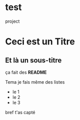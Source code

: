 # test
project


<h1>Ceci est un Titre</h1>

<h2>Et là un sous-titre</h2>

<p> ça fait des <strong>README</strong> </p>


<p>Tema je fais même des listes</p>
<ul>
  <li> le 1 </li>
  <li> le 2 </li>
  <li> le 3 </li>
 </ul>
 
 <p> bref t'as capté</p>
